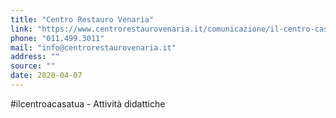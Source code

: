 ```yaml
---
title: "Centro Restauro Venaria"
link: "https://www.centrorestaurovenaria.it/comunicazione/il-centro-casa-tua"
phone: "011.499.3011"
mail: "info@centrorestaurovenaria.it"
address: ""
source: ""
date: 2020-04-07
---
```


#ilcentroacasatua - Attività didattiche
